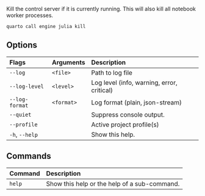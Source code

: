 Kill the control server if it is currently running. This will also kill all notebook worker processes.

``` {.bash}
quarto call engine julia kill 
```


## Options

|Flags          |Arguments  |Description                                |
|:--------------|:----------|:------------------------------------------|
|`--log`        |`<file>`   |Path to log file                           |
|`--log-level`  |`<level>`  |Log level (info, warning, error, critical) |
|`--log-format` |`<format>` |Log format (plain, json-stream)            |
|`--quiet`      |           |Suppress console output.                   |
|`--profile`    |           |Active project profile(s)                  |
|`-h`, `--help` |           |Show this help.                            |


## Commands

|Command |Description                                  |
|:-------|:--------------------------------------------|
|`help`  |Show this help or the help of a sub-command. |



